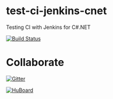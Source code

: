 # test-ci-jenkins-cnet
Testing CI with Jenkins for C#.NET

[![Build Status](https://travis-ci.org/gentilim/test-ci-jenkins-cnet.svg?branch=master)](https://travis-ci.org/gentilim/test-ci-jenkins-cnet)

# Collaborate
[![Gitter](https://badges.gitter.im/Join%20Chat.svg)](https://gitter.im/gentilim/test-ci-jenkins-cnet?utm_source=badge&utm_medium=badge&utm_campaign=pr-badge)

[![HuBoard](http://img.shields.io/badge/Hu-Board-7965cc.svg)](https://huboard.com/gentilim/test-ci-jenkins-cnet)